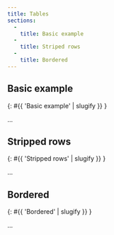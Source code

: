 ```yaml
---
title: Tables
sections:
  -
    title: Basic example
  -
    title: Striped rows
  -
    title: Bordered
---
```


## Basic example
{: #{{ 'Basic example' | slugify }} }

...

## Stripped rows
{: #{{ 'Stripped rows' | slugify }} }

...

## Bordered
{: #{{ 'Bordered' | slugify }} }

...
